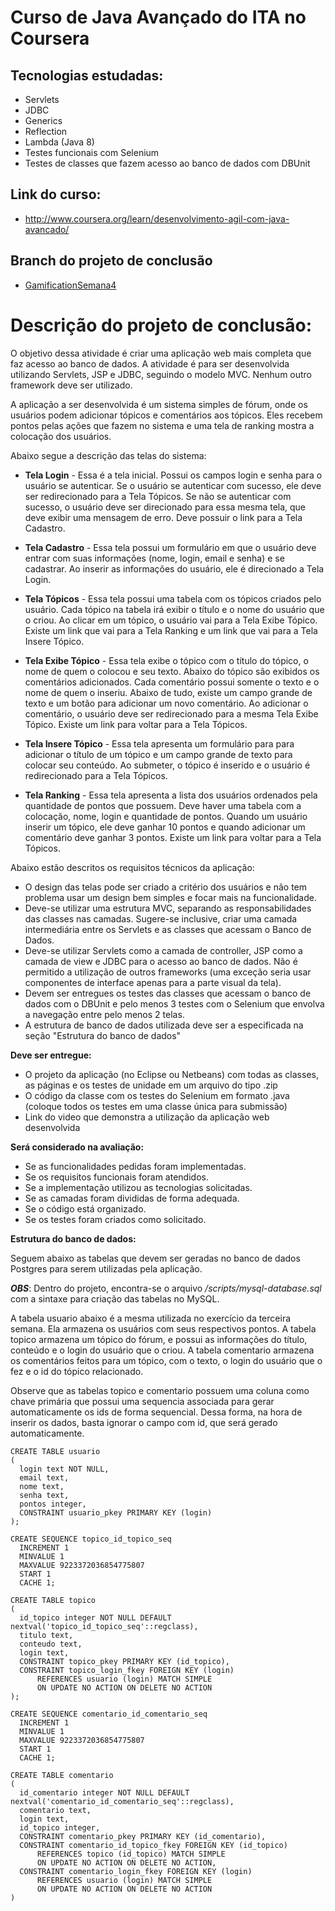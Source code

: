 # Curso de Java Avançado do ITA no Coursera

## Tecnologias estudadas:
 - Servlets
 - JDBC
 - Generics
 - Reflection
 - Lambda (Java 8)
 - Testes funcionais com Selenium
 - Testes de classes que fazem acesso ao banco de dados com DBUnit

## Link do curso: 
 - http://www.coursera.org/learn/desenvolvimento-agil-com-java-avancado/

## Branch do projeto de conclusão
 - [GamificationSemana4](https://github.com/felmaia/Coursera-ITA-desenvolvimento-agil-com-java-avancado/tree/GamificationSemana4)

# Descrição do projeto de conclusão:

O objetivo dessa atividade é criar uma aplicação web mais completa que faz acesso ao banco de dados. A atividade é para ser desenvolvida utilizando Servlets, JSP e JDBC, seguindo o modelo MVC. Nenhum outro framework deve ser utilizado.

A aplicação a ser desenvolvida é um sistema simples de fórum, onde os usuários podem adicionar tópicos e comentários aos tópicos. Eles recebem pontos pelas ações que fazem no sistema e uma tela de ranking mostra a colocação dos usuários.

Abaixo segue a descrição das telas do sistema:

 - **Tela Login** - Essa é a tela inicial. Possui os campos login e senha para o usuário se autenticar. Se o usuário se autenticar com sucesso, ele deve ser redirecionado para a Tela Tópicos. Se não se autenticar com sucesso, o usuário deve ser direcionado para essa mesma tela, que deve exibir uma mensagem de erro. Deve possuir o link para a Tela Cadastro.

 - **Tela Cadastro** - Essa tela possui um formulário em que o usuário deve entrar com suas informações (nome, login, email e senha) e se cadastrar. Ao inserir as informações do usuário, ele é direcionado a Tela Login.

 - **Tela Tópicos** - Essa tela possui uma tabela com os tópicos criados pelo usuário. Cada tópico na tabela irá exibir o título e o nome do usuário que o criou. Ao clicar em um tópico, o usuário vai para a Tela Exibe Tópico. Existe um link que vai para a Tela Ranking e um link que vai para a Tela Insere Tópico.

 - **Tela Exibe Tópico** - Essa tela exibe o tópico com o título do tópico, o nome de quem o colocou e seu texto. Abaixo do tópico são exibidos os comentários adicionados. Cada comentário possui somente o texto e o nome de quem o inseriu. Abaixo de tudo, existe um campo grande de texto e um botão para adicionar um novo comentário. Ao adicionar o comentário, o usuário deve ser redirecionado para a mesma Tela Exibe Tópico. Existe um link para voltar para a Tela Tópicos.

 - **Tela Insere Tópico** - Essa tela apresenta um formulário para para adicionar o título de um tópico e um campo grande de texto para colocar seu conteúdo. Ao submeter, o tópico é inserido e o usuário é redirecionado para a Tela Tópicos.

 - **Tela Ranking** - Essa tela apresenta a lista dos usuários ordenados pela quantidade de pontos que possuem. Deve haver uma tabela com a colocação, nome, login e quantidade de pontos. Quando um usuário inserir um tópico, ele deve ganhar 10 pontos e quando adicionar um comentário deve ganhar 3 pontos. Existe um link para voltar para a Tela Tópicos.
 
Abaixo estão descritos os requisitos técnicos da aplicação:

 - O design das telas pode ser criado a critério dos usuários e não tem problema usar um design bem simples e focar mais na funcionalidade.
 - Deve-se utilizar uma estrutura MVC, separando as responsabilidades das classes nas camadas. Sugere-se inclusive, criar uma camada intermediária entre os Servlets e as classes que acessam o Banco de Dados.
 - Deve-se utilizar Servlets como a camada de controller, JSP como a camada de view e JDBC para o acesso ao banco de dados. Não é permitido a utilização de outros frameworks (uma exceção seria usar componentes de interface apenas para a parte visual da tela).
 - Devem ser entregues os testes das classes que acessam o banco de dados com o DBUnit e pelo menos 3 testes com o Selenium que envolva a navegação entre pelo menos 2 telas.
 - A estrutura de banco de dados utilizada deve ser a especificada na seção "Estrutura do banco de dados"
 
**Deve ser entregue:**

 - O projeto da aplicação (no Eclipse ou Netbeans) com todas as classes, as páginas e os testes de unidade em um arquivo do tipo .zip
 - O código da classe com os testes do Selenium em formato .java (coloque todos os testes em uma classe única para submissão)
 - Link do video que demonstra a utilização da aplicação web desenvolvida

**Será considerado na avaliação:**

 - Se as funcionalidades pedidas foram implementadas.
 - Se os requisitos funcionais foram atendidos.
 - Se a implementação utilizou as tecnologias solicitadas.
 - Se as camadas foram divididas de forma adequada.
 - Se o código está organizado.
 - Se os testes foram criados como solicitado.
 
**Estrutura do banco de dados:**

Seguem abaixo as tabelas que devem ser geradas no banco de dados Postgres para serem utilizadas pela aplicação.

**_OBS_**: Dentro do projeto, encontra-se o arquivo _/scripts/mysql-database.sql_ com a sintaxe para criação das tabelas no MySQL.

A tabela usuario abaixo é a mesma utilizada no exercício da terceira semana. Ela armazena os usuários com seus respectivos pontos. A tabela topico armazena um tópico do fórum, e possui as informações do título, conteúdo e o login do usuário que o criou. A tabela comentario armazena os comentários feitos para um tópico, com o texto, o login do usuário que o fez e o id do tópico relacionado.

Observe que as tabelas topico e comentario possuem uma coluna como chave primária que possui uma sequencia associada para gerar automaticamente os ids de forma sequencial. Dessa forma, na hora de inserir os dados, basta ignorar o campo com id, que será gerado automaticamente.

```
CREATE TABLE usuario
(
  login text NOT NULL,
  email text,
  nome text,
  senha text,
  pontos integer,
  CONSTRAINT usuario_pkey PRIMARY KEY (login)
);
```

```
CREATE SEQUENCE topico_id_topico_seq
  INCREMENT 1
  MINVALUE 1
  MAXVALUE 9223372036854775807
  START 1
  CACHE 1;

CREATE TABLE topico
(
  id_topico integer NOT NULL DEFAULT nextval('topico_id_topico_seq'::regclass),
  titulo text,
  conteudo text,
  login text,
  CONSTRAINT topico_pkey PRIMARY KEY (id_topico),
  CONSTRAINT topico_login_fkey FOREIGN KEY (login)
      REFERENCES usuario (login) MATCH SIMPLE
      ON UPDATE NO ACTION ON DELETE NO ACTION
);
```

```
CREATE SEQUENCE comentario_id_comentario_seq
  INCREMENT 1
  MINVALUE 1
  MAXVALUE 9223372036854775807
  START 1
  CACHE 1;

CREATE TABLE comentario
(
  id_comentario integer NOT NULL DEFAULT nextval('comentario_id_comentario_seq'::regclass),
  comentario text,
  login text,
  id_topico integer,
  CONSTRAINT comentario_pkey PRIMARY KEY (id_comentario),
  CONSTRAINT comentario_id_topico_fkey FOREIGN KEY (id_topico)
      REFERENCES topico (id_topico) MATCH SIMPLE
      ON UPDATE NO ACTION ON DELETE NO ACTION,
  CONSTRAINT comentario_login_fkey FOREIGN KEY (login)
      REFERENCES usuario (login) MATCH SIMPLE
      ON UPDATE NO ACTION ON DELETE NO ACTION
)
```
